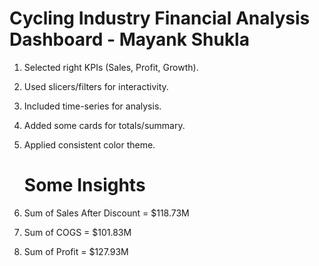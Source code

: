 # Cycling Industry Financial Analysis Dashboard - Mayank Shukla
1. Selected right KPIs (Sales, Profit, Growth).
2. Used slicers/filters for interactivity.
3. Included time-series for  analysis.
4. Added some cards for totals/summary.
5. Applied consistent color theme.

   # Some Insights
   
7. Sum of Sales After Discount = $118.73M
8. Sum of COGS = $101.83M
9. Sum of Profit = $127.93M
